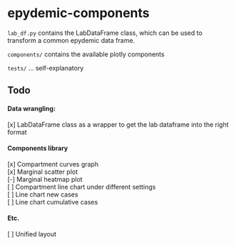 # epydemic-components

`lab_df.py` contains the LabDataFrame class, which can be used to transform
a common epydemic data frame.

`components/` contains the available plotly components

`tests/` ... self-explanatory

## Todo
#### Data wrangling:
[x] LabDataFrame class as a wrapper to get the lab dataframe into the right format  

#### Components library  
[x] Compartment curves graph  
[x] Marginal scatter plot  
[-] Marginal heatmap plot  
[ ] Compartment line chart under different settings  
[ ] Line chart new cases  
[ ] Line chart cumulative cases  

#### Etc.
[ ] Unified layout  
